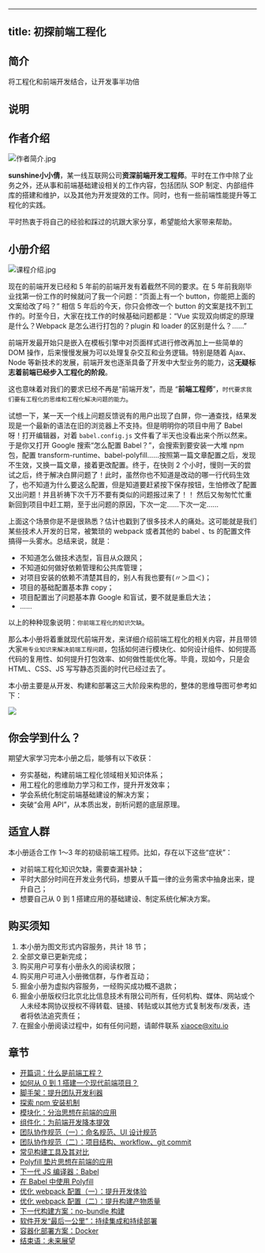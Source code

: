 
---
title: 初探前端工程化
---

## 简介
将工程化和前端开发结合，让开发事半功倍

## 说明
## 作者介绍

![作者简介.jpg](https://p9-juejin.byteimg.com/tos-cn-i-k3u1fbpfcp/b7bcf5bdd390428ca200c93ae50072ab~tplv-k3u1fbpfcp-watermark.image?)

**sunshine小小倩**，某一线互联网公司**资深前端开发工程师**。平时在工作中除了业务之外，还从事和前端基础建设相关的工作内容，包括团队 SOP 制定、内部组件库的搭建和维护，以及其他为开发提效的工作。同时，也有一些前端性能提升等工程化的实践。

平时热衷于将自己的经验和踩过的坑跟大家分享，希望能给大家带来帮助。

## 小册介绍

![课程介绍.jpg](https://p1-juejin.byteimg.com/tos-cn-i-k3u1fbpfcp/18c4c96d344d4e6ab39957c015b2cec6~tplv-k3u1fbpfcp-watermark.image?)

现在的前端开发已经和 5 年前的前端开发有着截然不同的要求。在 5 年前我刚毕业找第一份工作的时候就问了我一个问题：“页面上有一个 button，你能把上面的文案给改了吗？” 相信 5 年后的今天，你只会修改一个 button 的文案是找不到工作的。时至今日，大家在找工作的时候基础问题都是：“Vue 实现双向绑定的原理是什么？Webpack 是怎么进行打包的？plugin 和 loader 的区别是什么？……”

前端开发最开始只是嵌入在模板引擎中对页面样式进行修改再加上一些简单的 DOM 操作，后来慢慢发展为可以处理复杂交互和业务逻辑。特别是随着 Ajax、Node 等新技术的发展，前端开发也逐渐具备了开发中大型业务的能力，这**无疑标志着前端已经步入工程化的阶段**。

这也意味着对我们的要求已经不再是“前端开发”，而是 “**前端工程师**”，`时代要求我们要有工程化的思维和工程化解决问题的能力`。

试想一下，某一天一个线上问题反馈说有的用户出现了白屏，你一通查找，结果发现是一个最新的语法在旧的浏览器上不支持。但是明明你的项目中用了 Babel 呀！打开编辑器，对着 `babel.config.js` 文件看了半天也没看出来个所以然来。于是你又打开 Google 搜索“怎么配置 Babel？”，会搜索到要安装一大堆 npm 包，配置 transform-runtime、babel-polyfill……按照第一篇文章配置之后，发现不生效，又换一篇文章，接着更改配置。终于，在快则 2 个小时，慢则一天的尝试之后，终于解决白屏问题了！此时，虽然你也不知道是改动的哪一行代码生效了，也不知道为什么要这么配置，但是知道要赶紧按下保存按钮，生怕修改了配置又出问题！并且祈祷下次千万不要有类似的问题报过来了！！ 然后又匆匆忙忙重新回到项目中赶工期，至于出问题的原因，下次一定……下次一定……

上面这个场景你是不是很熟悉？估计也戳到了很多技术人的痛处。这可能就是我们某些技术人开发的日常，被繁琐的 webpack 或者其他的 babel 、ts 的配置文件搞得一头雾水。总结来说，就是：

- 不知道怎么做技术选型，盲目从众跟风；
- 不知道如何做好依赖管理和公共库管理；
- 对项目安装的依赖不清楚其目的，别人有我也要有\(〃＞皿＜\)；
- 项目的基础配置基本靠 copy；
- 项目配置出了问题基本靠 Google 和盲试，要不就是重启大法；
- ……

以上的种种现象说明：`你前端工程化的知识欠缺`。

那么本小册将着重就现代前端开发，来详细介绍前端工程化的相关内容，并且带领大家`用专业知识来解决前端工程问题`，包括如何进行模块化、如何设计组件、如何提高代码的复用性、如何提升打包效率、如何做性能优化等。毕竟，现如今，只是会 HTML、CSS、JS 写写静态页面的时代已经过去了。

本小册主要是从开发、构建和部署这三大阶段来构思的，整体的思维导图可参考如下：

![](https://p3-juejin.byteimg.com/tos-cn-i-k3u1fbpfcp/dca9f495c580468b97a3f3271999ba33~tplv-k3u1fbpfcp-zoom-1.image)

## 你会学到什么？

期望大家学习完本小册之后，能够有以下收获：

- 夯实基础，构建前端工程化领域相关知识体系；
- 用工程化的思维助力学习和工作，提升开发效率；
- 学会系统化制定前端基础建设的解决方案；
- 突破“会用 API”，从本质出发，剖析问题的底层原理。

## 适宜人群

本小册适合工作 1～3 年的初级前端工程师。比如，存在以下这些“症状”：

- 对前端工程化知识欠缺，需要查漏补缺；
- 平时大部分时间在开发业务代码，想要从千篇一律的业务需求中抽身出来，提升自己；
- 想要自己从 0 到 1 搭建应用的基础建设、制定系统化解决方案。

## 购买须知

1.  本小册为图文形式内容服务，共计 18 节；
2.  全部文章已更新完成；
3.  购买用户可享有小册永久的阅读权限；
4.  购买用户可进入小册微信群，与作者互动；
5.  掘金小册为虚拟内容服务，一经购买成功概不退款；
6.  掘金小册版权归北京北比信息技术有限公司所有，任何机构、媒体、网站或个人未经本网协议授权不得转载、链接、转贴或以其他方式复制发布/发表，违者将依法追究责任；
7.  在掘金小册阅读过程中，如有任何问题，请邮件联系 <xiaoce@xitu.io>

## 章节
- [开篇词：什么是前端工程？](./开篇词：什么是前端工程？.md)
- [如何从 0 到 1 搭建一个现代前端项目？](<./如何从 0 到 1 搭建一个现代前端项目？.md>)
- [脚手架：提升团队开发利器](./脚手架：提升团队开发利器.md)
- [探索 npm 安装机制](<./探索 npm 安装机制.md>)
- [模块化：分治思想在前端的应用](./模块化：分治思想在前端的应用.md)
- [组件化：为前端开发降本提效](./组件化：为前端开发降本提效.md)
- [团队协作规范（一）：命名规范、UI 设计规范](<./团队协作规范（一）：命名规范、UI 设计规范.md>)
- [团队协作规范（二）：项目结构、workflow、git commit](<./团队协作规范（二）：项目结构、workflow、git commit.md>)
- [常见构建工具及其对比](./常见构建工具及其对比.md)
- [Polyfill 垫片思想在前端的应用](<./Polyfill 垫片思想在前端的应用.md>)
- [下一代 JS 编译器：Babel](<./下一代 JS 编译器：Babel.md>)
- [在 Babel 中使用 Polyfill](<./在 Babel 中使用 Polyfill.md>)
- [优化 webpack 配置（一）：提升开发体验](<./优化 webpack 配置（一）：提升开发体验.md>)
- [优化 webpack 配置（二）：提升构建产物质量](<./优化 webpack 配置（二）：提升构建产物质量.md>)
- [下一代构建方案：no-bundle 构建](<./下一代构建方案：no-bundle 构建.md>)
- [软件开发“最后一公里”：持续集成和持续部署](./软件开发“最后一公里”：持续集成和持续部署.md)
- [容器化部署方案：Docker](<./容器化部署方案：Docker .md>)
- [结束语：未来展望](./结束语：未来展望.md)

    